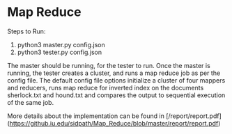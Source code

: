 # Map Reduce

Steps to Run:

1. python3 master.py config.json
2. python3 tester.py config.json

The master should be running, for the tester to run. Once the master is running, the tester creates a cluster, and runs a
map reduce job as per the config file.
The default config file options initialize a cluster of four mappers and reducers, runs map reduce for inverted index on the
documents sherlock.txt and hound.txt and compares the output to sequential execution of the same job.

More details about the implementation can be found in [/report/report.pdf] (https://github.iu.edu/sidpath/Map_Reduce/blob/master/report/report.pdf)
